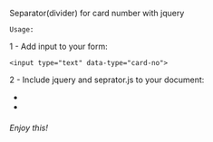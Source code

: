 Separator(divider) for card number with jquery
```
Usage:
```
1 - Add input to your form:
```
<input type="text" data-type="card-no">
```

2 - Include jquery and seprator.js to your document:
- <script src="jquery.min.js"></script>
- <script src="separator.js"></script>

###### Enjoy this!
